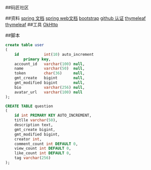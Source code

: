 ##码匠社区

##资料
[spring 文档](https://spring.io/guides)
[spring web文档](https://spring.io/guides/gs/serving-web-content/)
[bootstrap](https://v3.bootcss.com/getting-started/#download)
[github 认证](https://developer.github.com/apps/building-oauth-apps/creating-an-oauth-app/)
[thymeleaf](https://www.thymeleaf.org/)
[thymeleaf](https://www.thymeleaf.org/doc/tutorials/3.0/usingthymeleaf.html#a-website-for-a-grocery)
##工具
[OkHttp](https://square.github.io/okhttp/)

##脚本
```sql
create table user
(
    id           int(10) auto_increment
        primary key,
    account_id   varchar(100) null,
    name         varchar(50)  null,
    token        char(36)     null,
    gmt_create   bigint       null,
    gmt_modified bigint       null,
    bio          varchar(256) null,
    avatar_url   varchar(100) null
);

CREATE TABLE question
(
    id int PRIMARY KEY AUTO_INCREMENT,
    titlle varchar(50),
    description text,
    gmt_create bigint,
    gmt_modified bigint,
    creator int,
    comment_count int DEFAULT 0,
    view_count int DEFAULT 0,
    like_count int DEFAULT 0,
    tag varchar(256)
);
```